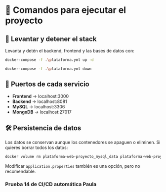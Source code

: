 # 🚀 Comandos para ejecutar el proyecto

## 📌 Levantar y detener el stack

Levanta y detén el backend, frontend y las bases de datos con:

```sh
docker-compose -f .\plataforma.yml up -d
```

```sh
docker-compose -f .\plataforma.yml down
```

## 🔗 Puertos de cada servicio

* **Frontend** → localhost:3000
* **Backend** → localhost:8081
* **MySQL** → localhost:3306
* **MongoDB** → localhost:27017

## 🛠️ Persistencia de datos

Los datos se conservan aunque los contenedores se apaguen o eliminen.
Si quieres borrar todos los datos:

```sh
docker volume rm plataforma-web-proyecto_mysql_data plataforma-web-proyecto_mongo_data
```

Modificar `application.properties` también es una opción, pero no recomendable.

### Prueba 14 de CI/CD automática Paula
